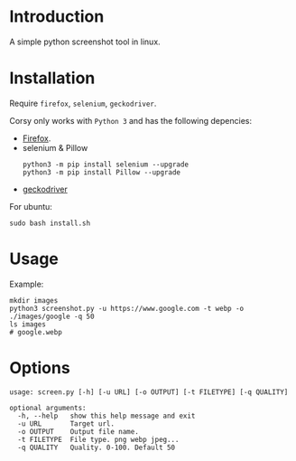 # Introduction

A simple python screenshot tool in linux. 

# Installation

Require `firefox`, `selenium`, `geckodriver`.

Corsy only works with `Python 3` and has the following depencies:

* [Firefox](https://support.mozilla.org/en-US/kb/install-firefox-linux).
* selenium & Pillow
    ```
    python3 -m pip install selenium --upgrade
    python3 -m pip install Pillow --upgrade
    ````
* [geckodriver](https://github.com/mozilla/geckodriver/releases)


For ubuntu:
```
sudo bash install.sh
```

# Usage

Example:
```
mkdir images
python3 screenshot.py -u https://www.google.com -t webp -o ./images/google -q 50
ls images
# google.webp
```

# Options

```
usage: screen.py [-h] [-u URL] [-o OUTPUT] [-t FILETYPE] [-q QUALITY]

optional arguments:
  -h, --help   show this help message and exit
  -u URL       Target url.
  -o OUTPUT    Output file name.
  -t FILETYPE  File type. png webp jpeg...
  -q QUALITY   Quality. 0-100. Default 50
```